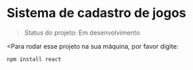 # Sistema de cadastro de jogos

> Status do projeto: Em desenvolvimento

<Para rodar esse projeto na sua máquina, por favor digite:

```
npm install react
```
